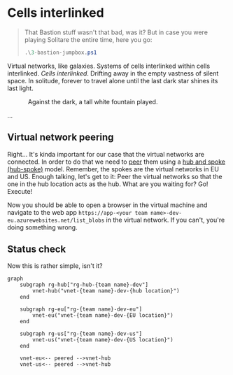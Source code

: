# Cells interlinked

> That Bastion stuff wasn't that bad, was it? But in case you were playing Solitare the entire time, here you go:
>
> ```ps1
> .\3-bastion-jumpbox.ps1
> ```

Virtual networks, like galaxies. Systems of cells interlinked within cells interlinked. *Cells interlinked*. Drifting away in the empty vastness of silent space. In solitude, forever to travel alone until the last dark star shines its last light.

<!-- markdownlint-disable MD033 -->
&nbsp;&nbsp;&nbsp;&nbsp;&nbsp;&nbsp;&nbsp;&nbsp;&nbsp;&nbsp;&nbsp;&nbsp;Against the dark, a tall white fountain played.<p>...</p>
<!-- markdownlint-enable MD033 -->

## Virtual network peering

Right... It's kinda important for our case that the virtual networks are connected. In order to do that we need to [peer](https://learn.microsoft.com/azure/virtual-network/virtual-network-peering-overview) them using a [hub and spoke (hub-spoke)](https://learn.microsoft.com/azure/architecture/reference-architectures/hybrid-networking/hub-spoke?tabs=cli) model. Remember, the spokes are the virtual networks in EU and US. Enough talking, let's get to it: Peer the virtual networks so that the one in the hub location acts as the hub. What are you waiting for? Go! Execute!

Now you should be able to open a browser in the virtual machine and navigate to the web app `https://app-<your team name>-dev-eu.azurewebsites.net/list_blobs` in the virtual network. If you can't, you're doing something wrong.

## Status check

Now this is rather simple, isn't it?

```mermaid
graph
    subgraph rg-hub["rg-hub-{team name}-dev"]
        vnet-hub("vnet-{team name}-dev-{hub location}")
    end

    subgraph rg-eu["rg-{team name}-dev-eu"]
        vnet-eu("vnet-{team name}-dev-{EU location}")
    end

    subgraph rg-us["rg-{team name}-dev-us"]
        vnet-us("vnet-{team name}-dev-{US location}")
    end

    vnet-eu<-- peered -->vnet-hub
    vnet-us<-- peered -->vnet-hub
```
